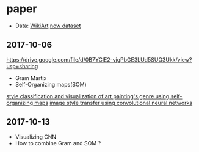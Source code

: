 # paper
* Data: [WikiArt](https://www.wikiart.org)
  [now dataset](https://drive.google.com/drive/folders/0B7YClE2-vjgPcGY2MHV2VWt5cjQ?usp=sharing)


## 2017-10-06
https://drive.google.com/file/d/0B7YClE2-vjgPbGE3LUd5SUQ3Ukk/view?usp=sharing
* Gram Martix
* Self-Organizing maps(SOM)

[style classification and visualization of art painting's genre using self-organizing maps](https://drive.google.com/file/d/0B7YClE2-vjgPSWVIUmh4YUpEWjg/view?usp=sharing)
[image style transfer using convolutional neural networks](https://drive.google.com/file/d/0B7YClE2-vjgPbWNManZRSnlRUzQ/view)


## 2017-10-13
* Visualizing CNN
* How to combine Gram and SOM ? 